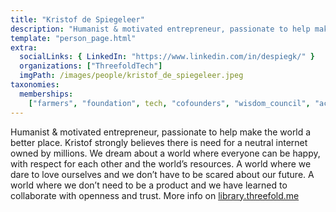 ```yaml
---
title: "Kristof de Spiegeleer"
description: "Humanist & motivated entrepreneur, passionate to help make the world a better place. Kristof strongly believes...."
template: "person_page.html"
extra:
  socialLinks: { LinkedIn: "https://www.linkedin.com/in/despiegk/" }
  organizations: ["ThreefoldTech"]
  imgPath: /images/people/kristof_de_spiegeleer.jpeg
taxonomies:
  memberships:
    ["farmers", "foundation", tech, "cofounders", "wisdom_council", "aci_members", technology_council,]
---
```


Humanist & motivated entrepreneur, passionate to help make the world a better place. Kristof strongly believes there is need for a neutral internet owned by millions. We dream about a world where everyone can be happy, with respect for each other and the world’s resources. A world where we dare to love ourselves and we don’t have to be scared about our future. A world where we don’t need to be a product and we have learned to collaborate with openness and trust.
More info on [library.threefold.me](https://library.threefold.me/info/threefold#/kristof)
